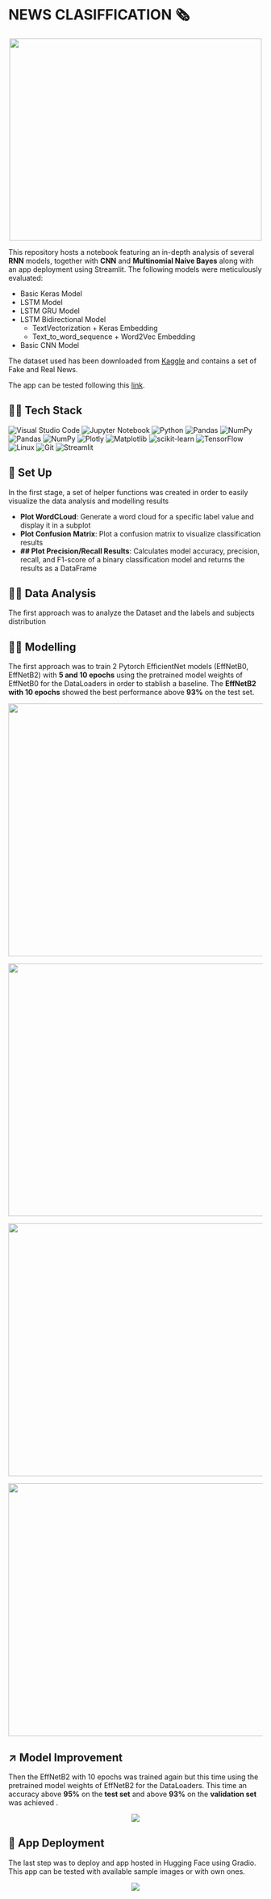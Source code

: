 # NEWS CLASIFFICATION 🗞️

<p align="center">
    <img src="https://cdn.britannica.com/25/93825-050-D1300547/collection-newspapers.jpg" width="500" height="400"/>
</p>

This repository hosts a notebook featuring an in-depth analysis of several **RNN** models, together with **CNN** and **Multinomial Naive Bayes** along with an app deployment using Streamlit. The following models were meticulously evaluated:

- Basic Keras Model
- LSTM Model
- LSTM GRU Model
- LSTM Bidirectional Model
    - TextVectorization + Keras Embedding
    - Text_to_word_sequence	+ Word2Vec Embedding
- Basic CNN Model



The dataset used has been downloaded from [Kaggle](https://www.kaggle.com/datasets/gpiosenka/100-bird-species) and contains a set of Fake and Real News.

The app can be tested following this [link](https://huggingface.co/spaces/bmartinc80/birds_pytorch).

## 👨‍💻 **Tech Stack**


![Visual Studio Code](https://img.shields.io/badge/Visual%20Studio%20Code-0078d7.svg?style=for-the-badge&logo=visual-studio-code&logoColor=white)
![Jupyter Notebook](https://img.shields.io/badge/jupyter-%23FA0F00.svg?style=for-the-badge&logo=jupyter&logoColor=white)
![Python](https://img.shields.io/badge/python-3670A0?style=for-the-badge&logo=python&logoColor=ffdd54)
![Pandas](https://img.shields.io/badge/pandas-%23150458.svg?style=for-the-badge&logo=pandas&logoColor=white)
![NumPy](https://img.shields.io/badge/numpy-%23013243.svg?style=for-the-badge&logo=numpy&logoColor=white)
![Pandas](https://img.shields.io/badge/pandas-%23150458.svg?style=for-the-badge&logo=pandas&logoColor=white)
![NumPy](https://img.shields.io/badge/numpy-%23013243.svg?style=for-the-badge&logo=numpy&logoColor=white)
![Plotly](https://img.shields.io/badge/Plotly-%233F4F75.svg?style=for-the-badge&logo=plotly&logoColor=white)
![Matplotlib](https://img.shields.io/badge/Matplotlib-%23d9ead3.svg?style=for-the-badge&logo=Matplotlib&logoColor=black)
![scikit-learn](https://img.shields.io/badge/scikit--learn-%23F7931E.svg?style=for-the-badge&logo=scikit-learn&logoColor=white)
![TensorFlow](https://img.shields.io/badge/TensorFlow-%23FF6F00.svg?style=for-the-badge&logo=TensorFlow&logoColor=white)
![Linux](https://img.shields.io/badge/Linux-FCC624?style=for-the-badge&logo=linux&logoColor=black)
![Git](https://img.shields.io/badge/git-%23F05033.svg?style=for-the-badge&logo=git&logoColor=white)
![Streamlit](https://img.shields.io/badge/Streamlit-FF4B4B?style=for-the-badge&logo=Streamlit&logoColor=white)

## 📐 Set Up

In the first stage, a set of helper functions was created in order to easily visualize the data analysis and modelling results

- **Plot WordCLoud**: Generate a word cloud for a specific label value and display it in a subplot
- **Plot Confusion Matrix**: Plot a confusion matrix to visualize classification results
- **## Plot Precision/Recall Results**: Calculates model accuracy, precision, recall, and F1-score of a binary classification model and returns the results as a DataFrame

## 👨‍🔬 Data Analysis

The first approach was to analyze the Dataset and the labels and subjects distribution

## 👨‍🔬 Modelling

The first approach was to train 2 Pytorch EfficientNet models (EffNetB0, EffNetB2) with **5 and 10 epochs** using the pretrained model weights of EffNetB0 for the DataLoaders in order to stablish a baseline. The **EffNetB2 with 10 epochs** showed the best performance above **93%** on the test set.

<p align="center">
    <img src="images/raw_lablels_distribution.png" width="700" height="500"/>
</p>

</p>
<p align="center">
    <img src="images/subjects distribution.png" width="700" height="500"/>
</p>


<p align="center">
    <img src="images/wordcloud.png" width="700" height="500"/>
</p>


<p align="center">
    <img src="images/subjects vs labels distribution.png" width="700" height="500"/>




## ↗️ Model Improvement

Then the EffNetB2 with 10 epochs was trained again but this time using the pretrained model weights of EffNetB2 for the DataLoaders. This time an accuracy above **95%** on the **test set** and above **93%** on the **validation set** was achieved .

<p align="center">
    <img src="images/effnetB2.png"/>
</p>

## 👏 App Deployment

The last step was to deploy and app hosted in Hugging Face using Gradio. This app can be tested with available sample images or with own ones.

<p align="center">
    <img src="images/app_deployment.png"/>
</p>
